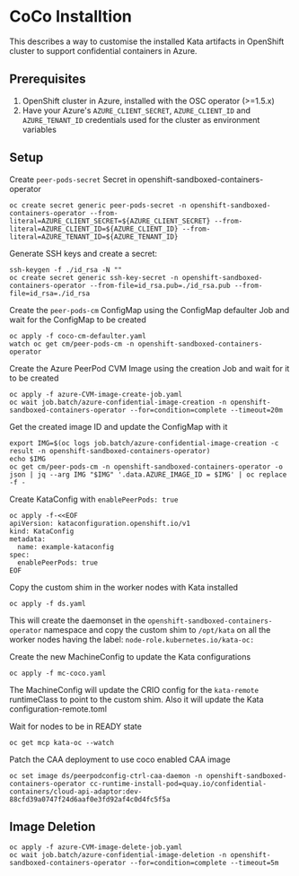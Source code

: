 # CoCo Installtion

This describes a way to customise the installed Kata artifacts in OpenShift cluster
to support confidential containers in Azure.


## Prerequisites

1. OpenShift cluster in Azure, installed with the OSC operator (>=1.5.x)
2. Have your Azure's `AZURE_CLIENT_SECRET`, `AZURE_CLIENT_ID` and `AZURE_TENANT_ID` credentials used for the cluster as environment variables

## Setup

Create `peer-pods-secret` Secret in openshift-sandboxed-containers-operator
```
oc create secret generic peer-pods-secret -n openshift-sandboxed-containers-operator --from-literal=AZURE_CLIENT_SECRET=${AZURE_CLIENT_SECRET} --from-literal=AZURE_CLIENT_ID=${AZURE_CLIENT_ID} --from-literal=AZURE_TENANT_ID=${AZURE_TENANT_ID}
```

Generate SSH keys and create a secret:
```
ssh-keygen -f ./id_rsa -N ""
oc create secret generic ssh-key-secret -n openshift-sandboxed-containers-operator --from-file=id_rsa.pub=./id_rsa.pub --from-file=id_rsa=./id_rsa
```

Create the `peer-pods-cm` ConfigMap using the ConfigMap defaulter Job and wait for the ConfigMap to be created
```
oc apply -f coco-cm-defaulter.yaml
watch oc get cm/peer-pods-cm -n openshift-sandboxed-containers-operator
```

Create the Azure PeerPod CVM Image using the creation Job and wait for it to be created
```
oc apply -f azure-CVM-image-create-job.yaml
oc wait job.batch/azure-confidential-image-creation -n openshift-sandboxed-containers-operator --for=condition=complete --timeout=20m
```

Get the created image ID and update the ConfigMap with it
```
export IMG=$(oc logs job.batch/azure-confidential-image-creation -c result -n openshift-sandboxed-containers-operator)
echo $IMG
oc get cm/peer-pods-cm -n openshift-sandboxed-containers-operator -o json | jq --arg IMG "$IMG" '.data.AZURE_IMAGE_ID = $IMG' | oc replace -f -
```

Create KataConfig with `enablePeerPods: true`
```
oc apply -f-<<EOF
apiVersion: kataconfiguration.openshift.io/v1
kind: KataConfig
metadata:
  name: example-kataconfig
spec:
  enablePeerPods: true
EOF
```

Copy the custom shim in the worker nodes with Kata installed
```
oc apply -f ds.yaml
```
This will create the daemonset in the `openshift-sandboxed-containers-operator` namespace
and copy the custom shim to `/opt/kata` on all the worker nodes having the label: `node-role.kubernetes.io/kata-oc:`

Create the new MachineConfig to update the Kata configurations

```
oc apply -f mc-coco.yaml
```
The MachineConfig will update the CRIO config for the `kata-remote` runtimeClass to point to the custom shim.
Also it will update the Kata configuration-remote.toml


Wait for nodes to be in READY state

```
oc get mcp kata-oc --watch
```

Patch the CAA deployment to use coco enabled CAA image
```
oc set image ds/peerpodconfig-ctrl-caa-daemon -n openshift-sandboxed-containers-operator cc-runtime-install-pod=quay.io/confidential-containers/cloud-api-adaptor:dev-88cfd39a0747f24d6aaf0e3fd92af4c0d4fc5f5a
```

## Image Deletion

```
oc apply -f azure-CVM-image-delete-job.yaml
oc wait job.batch/azure-confidential-image-deletion -n openshift-sandboxed-containers-operator --for=condition=complete --timeout=5m
```
